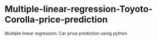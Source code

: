 # Multiple-linear-regression-Toyoto-Corolla-price-prediction
Multiple linear regression: Car price prediction using python 
